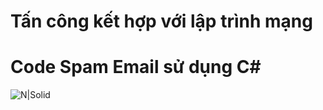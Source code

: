 # Tấn công kết hợp với lập trình mạng
# Code Spam Email sử dụng C#

![N|Solid](https://image.ibb.co/ifS2CT/1.jpg)


